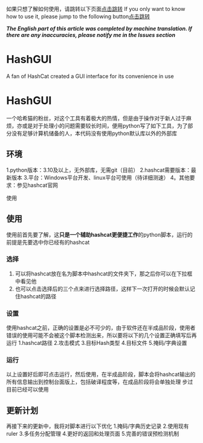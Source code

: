 如果只想了解如何使用，请跳转以下页面[点击跳转](#使用链接)
If you only want to know how to use it, please jump to the following button[点击跳转](#)

***The English part of this article was completed by machine translation. If there are any inaccuracies, please notify me in the Issues section***

# HashGUI
 A fan of HashCat created a GUI interface for its convenience in use
# HashGUI
一个哈希猫的粉丝，对这个工具有着极大的热情，但是由于操作对于新人过于麻烦，亦或是对于处理小的问题需要较长时间，便用python写了如下工具，为了部分没有足够计算机储备的人，本代码没有使用python默认库以外的外部库


## 环境
1.python版本：3.10及以上，无外部库，无需git（目前）
2.hashcat需要版本：最新版本
3.平台：Windows平台开发、linux平台可使用（待详细测速）
4。其他要求：参见hashcat官网

<span id="使用链接">使用</span>
## 使用
使用前首先要了解，这**只是一个辅助hashcat更便捷工作**的python脚本，运行的前提是先要选中你已经有的hashcat
### 选择
1. 可以将hashcat放在名为脚本中hashcat的文件夹下，那之后你可以在下拉框中看见他
2. 也可以点击选择后的三个点来进行选择路径，这样下一次打开的时候会默认记住hashcat的路径
   
### 设置
使用hashcat之前，正确的设置是必不可少的，由于软件还在半成品阶段，使用者错误的使用可能不会被这个脚本检测出来，所以要将以下的几个设置正确填写后再运行
1.hashcat路径
2.攻击模式
3.目标Hash类型
4.目标文件
5.掩码/字典设置


### 运行
以上设置好后即可点击运行，然后使用，在半成品阶段，脚本会将hashcat输出的所有信息输出到控制台面版上，包括破译程度等，在成品阶段将会单独处理
步过目前已经可以使用

## 更新计划
再接下来的更新中，我将对脚本进行以下优化
1.掩码/字典历史记录
2.使用现有ruler
3.多任务分配管理
4.更好的返回和处理页面
5.完善的错误预检测机制
